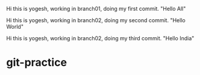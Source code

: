 Hi this is yogesh, working in branch01, doing my first commit.
"Hello All"

Hi this is yogesh, working in branch02, doing my second commit.
"Hello World"

Hi this is yogesh, working in branch02, doing my third commit.
"Hello India"

# git-practice
